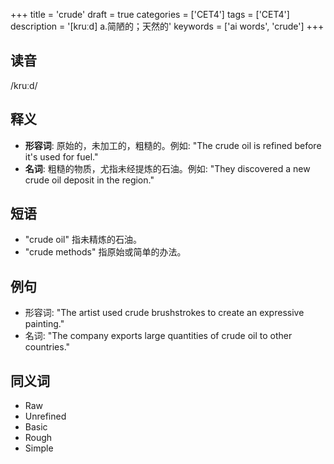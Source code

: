 +++
title = 'crude'
draft = true
categories = ['CET4']
tags = ['CET4']
description = '[kruːd] a.简陋的；天然的'
keywords = ['ai words', 'crude']
+++

## 读音
/kruːd/

## 释义
- **形容词**: 原始的，未加工的，粗糙的。例如: "The crude oil is refined before it's used for fuel."
- **名词**: 粗糙的物质，尤指未经提炼的石油。例如: "They discovered a new crude oil deposit in the region."

## 短语
- "crude oil" 指未精炼的石油。
- "crude methods" 指原始或简单的办法。

## 例句
- 形容词: "The artist used crude brushstrokes to create an expressive painting."
- 名词: "The company exports large quantities of crude oil to other countries."

## 同义词
- Raw
- Unrefined
- Basic
- Rough
- Simple
